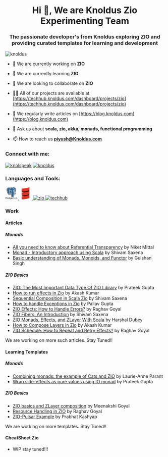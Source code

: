 <h1 align="center">Hi 👋, We are Knoldus Zio Experimenting Team</h1>
<h3 align="center">The passionate developer's from Knoldus exploring ZIO and providing curated templates for learning and development</h3>

<p align="left"> <img src="https://komarev.com/ghpvc/?username=knoldus&label=Profile%20views&color=0e75b6&style=flat" alt="knoldus" /> </p>

- 🔭 We are currently working on **ZIO**

- 🌱 We are currently learning **ZIO**

- 👯 We are looking to collaborate on **ZIO**

- 👨‍💻 All of our projects are available at [https://techhub.knoldus.com/dashboard/projects/zio](https://techhub.knoldus.com/dashboard/projects/zio)

- 📝 We regularly write articles on [https://blog.knoldus.com](https://blog.knoldus.com)

- 💬 Ask us about **scala, zio, akka, monads, functional programming**

- 📫 How to reach us **piyush@Knoldus.com**

<h3 align="left">Connect with me:</h3>
<p align="left">
<a href="https://twitter.com/knolspeak" target="blank"><img align="center" src="https://raw.githubusercontent.com/rahuldkjain/github-profile-readme-generator/master/src/images/icons/Social/twitter.svg" alt="knolspeak" height="30" width="40" /></a>
<a href="https://linkedin.com/in/knoldus" target="blank"><img align="center" src="https://raw.githubusercontent.com/rahuldkjain/github-profile-readme-generator/master/src/images/icons/Social/linked-in-alt.svg" alt="knoldus" height="30" width="40" /></a>
</p>

<h3 align="left">Languages and Tools:</h3>
<p align="left"> <a href="https://www.postgresql.org" target="_blank" rel="noreferrer"> <img src="https://raw.githubusercontent.com/devicons/devicon/master/icons/postgresql/postgresql-original-wordmark.svg" alt="postgresql" width="40" height="40"/> </a> <a href="https://www.scala-lang.org" target="_blank" rel="noreferrer"> <img src="https://raw.githubusercontent.com/devicons/devicon/master/icons/scala/scala-original.svg" alt="scala" width="40" height="40"/> </a> <a href="https://zio.dev/" target="_blank" rel="noreferrer"> <img src="https://storage.googleapis.com/knoldus-images/Techhub%20website/zio.png" alt="zio" width="40" height="40"/> </a> <a href="https://techhub.knoldus.com/" target="_blank" rel="noreferrer"> <img src="https://storage.googleapis.com/knoldus-images/Techhub%20website/techhub.png" alt="techhub" width="100" height="40"/> </a></p>

<h3 align="left">Work</h3>

<h4 align="left">Articles</h3>

<h5 align="left">Monads</h4>

- [All you need to know about Referential Transparency](https://blog.knoldus.com/all-you-need-to-know-about-referential-transparency/) by Niket Mittal
- [Monad - Introductory approach using Scala](https://blog.knoldus.com/monad-introductory-approach-using-scala/) by Shivam Saxena
- [Basic understanding of Monads, Monoids, and Functor](https://blog.knoldus.com/basic-understanding-of-monads-monoids-and-functor/) by Gulshan Singh 

<h5 align="left">ZIO Basics</h4>

- [ZIO: The Most Important Data Type Of ZIO Library](https://blog.knoldus.com/zio-the-most-important-data-type-of-zio-library/) by Prateek Gupta
- [How to run effects in Zio](https://blog.knoldus.com/how-to-run-effects-in-zio/) by Akash Kumar
- [Sequential Composition in Scala Zio](https://blog.knoldus.com/sequential-composition-in-scala-zio/) by Shivam Saxena
- [How to handle Exceptions in Zio](https://blog.knoldus.com/how-to-handle-exceptions-in-zio-practical-implementation/) by Pallav Gupta
- [ZIO Effects: How to Handle Errors?](https://blog.knoldus.com/how-to-handle-errors-in-zio/) by Raghav Goyal
- [ZIO Fibers: An Introduction](https://blog.knoldus.com/zio-fibers-an-introduction/#share-the-knol) by Shivam Saxena
- [ZIO Monads, Effects, and ZLayer With Scala](https://blog.knoldus.com/zio-monads-effects-and-zlayer-with-scala/) by Harshal Dubey
- [How to Compose Layers in Zio](https://blog.knoldus.com/how-to-compose-layers-in-zio/) by Akash Kumar
- [ZIO Schedule: How to Repeat and Retry Effects?](https://blog.knoldus.com/how-to-repeat-and-retry-effects-using-zio-schedule/) by Raghav Goyal

We are working on more such articles. Stay Tuned!!

<h4 align="left">Learning Templates</h3>

<h5 align="left">Monads</h4>

- [Combining monads: the example of Cats and ZIO](https://techhub.knoldus.com/dashboard/projects/zio/627bf73d00c21f9b6723c98c) by Laurie-Anne Parant
- [Wrap side-effects as pure values using IO monad](https://techhub.knoldus.com/dashboard/projects/zio/627bf97600c21f9b6723c98d) by Prateek Gupta

<h5 align="left">ZIO Basics</h4>

- [ZIO basics and ZLayer composition](https://techhub.knoldus.com/dashboard/projects/zio/627c1d7600c21f9b6723c98f) by Meenakshi Goyal
- [Resource Handling in ZIO](https://techhub.knoldus.com/dashboard/projects/zio/627c1c2e00c21f9b6723c98e) by Raghav Goyal
- [ZIO-Pulsar Example](https://techhub.knoldus.com/dashboard/projects/zio/627c1e3600c21f9b6723c990) by Prabhat Kashyap

We are working on more templates. Stay Tuned!!

<h4 align="left">CheatSheet Zio</h4>

- WIP stay tuned!!!
